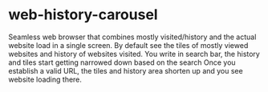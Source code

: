 # web-history-carousel
Seamless web browser that combines mostly visited/history and the actual website load in a single screen.
By default see the tiles of mostly viewed websites and history of websites visited.
You write in search bar, the history and tiles start getting narrowed down based on the search
Once you establish a valid URL, the tiles and history area shorten up and you see website loading there.
